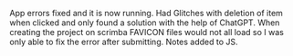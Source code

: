 App errors fixed and it is now running.
Had Glitches with deletion of item when clicked and only found a solution with the help of ChatGPT.
When creating the project on scrimba FAVICON files would not all load so I was only able to fix the error after submitting.
Notes added to JS.
